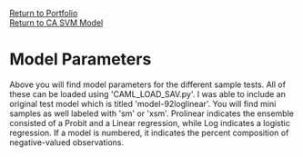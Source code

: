 [Return to Portfolio](https://kgalvancuesta.github.io/portfolio/) <br>
[Return to CA SVM Model](https://github.com/kgalvancuesta/portfolio/tree/main/CA%20SVM%20Model)

# Model Parameters
Above you will find model parameters for the different sample tests. All of these can be loaded using 'CAML_LOAD_SAV.py'. I was able to include an original test model which is titled 'model-92loglinear'. You will find mini samples as well labeled with 'sm' or 'xsm'. Prolinear indicates the ensemble consisted of a Probit and a Linear regression, while Log indicates a logistic regression. If a model is numbered, it indicates the percent composition of negative-valued observations.
